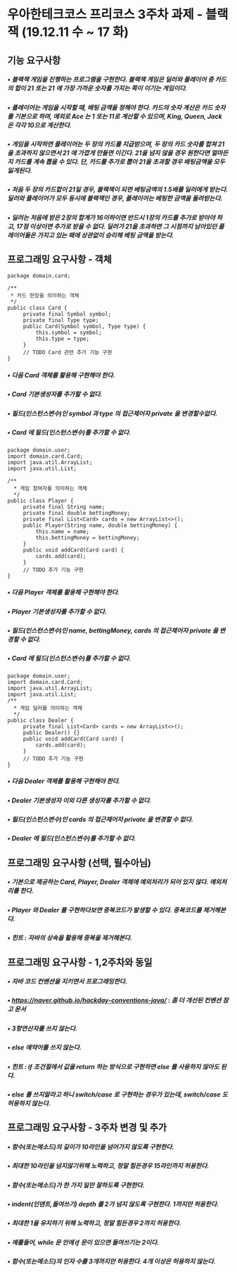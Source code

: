 # 우아한테크코스 프리코스 3주차 과제 - 블랙잭 (19.12.11 수 ~ 17 화)
## 기능 요구사항

##### • 블랙잭 게임을 진행하는 프로그램을 구현한다. 블랙잭 게임은 딜러와 플레이어 중 카드의 합이 21 또는 21 에 가장 가까운 숫자를 가지는 쪽이 이기는 게임이다.
##### • 플레이어는 게임을 시작할 때, 배팅 금액을 정해야 한다. 카드의 숫자 계산은 카드 숫자를 기본으로 하며, 예외로 Ace 는 1 또는 11로 계산할 수 있으며, King, Queen, Jack 은 각각 10으로 계산한다.
##### • 게임을 시작하면 플레이어는 두 장의 카드를 지급받으며, 두 장의 카드 숫자를 합쳐 21을 초과하지 않으면서 21 에 가깝게 만들면 이긴다. 21을 넘지 않을 경우 원한다면 얼마든지 카드를 계속 뽑을 수 있다. 단, 카드를 추가로 뽑아 21을 초과할 경우 배팅금액을 모두 잃게된다.
##### • 처음 두 장의 카드합이 21일 경우, 블랙잭이 되면 베팅금액의 1.5배를 딜러에게 받는다. 딜러와 플레이어가 모두 동시에 블랙잭인 경우, 플레이어는 베팅한 금액을 돌려받는다.
##### • 딜러는 처음에 받은 2장의 합계가 16이하이면 반드시 1장의 카드를 추가로 받아야 하고, 17점 이상이면 추가로 받을 수 없다. 딜러가 21을 초과하면 그 시점까지 남아있던 플레이어들은 가지고 있는 패에 상관없이 승리해 베팅 금액을 받는다.

## 프로그래밍 요구사항 - 객체
```
package domain.card; 

/**  
 * 카드 한장을 의미하는 객체  
 */ 
public class Card {
     private final Symbol symbol;
     private final Type type;
     public Card(Symbol symbol, Type type) {
         this.symbol = symbol;
         this.type = type;
     }
     // TODO Card 관련 추가 기능 구현 
} 
```
##### • 다음 Card 객체를 활용해 구현해야 한다. 
##### • Card 기본생성자를 추가할 수 없다. 
##### • 필드(인스턴스변수)인 symbol 과 type 의 접근제어자 private 을 변경할수없다. 
##### • Card 에 필드(인스턴스변수)를 추가할 수 없다. 
```
package domain.user; 
import domain.card.Card; 
import java.util.ArrayList; 
import java.util.List; 

/**
  * 게임 참여자를 의미하는 객체
  */ 
public class Player {
     private final String name;
     private final double bettingMoney;
     private final List<Card> cards = new ArrayList<>();
     public Player(String name, double bettingMoney) {
         this.name = name;
         this.bettingMoney = bettingMoney;
     }
     public void addCard(Card card) {
         cards.add(card);
     }
     // TODO 추가 기능 구현 
}
```
##### • 다음 Player 객체를 활용해 구현해야 한다. 
##### • Player 기본생성자를 추가할 수 없다. 
##### • 필드(인스턴스변수)인 name, bettingMoney, cards 의 접근제어자 private 을 변경할 수 없다. 
##### • Card 에 필드(인스턴스변수)를 추가할 수 없다.
```
package domain.user; 
import domain.card.Card; 
import java.util.ArrayList; 
import java.util.List; 
/**
  * 게임 딜러를 의미하는 객체
  */ 
public class Dealer {
     private final List<Card> cards = new ArrayList<>();
     public Dealer() {}
     public void addCard(Card card) {
         cards.add(card);
     }
     // TODO 추가 기능 구현 
}
```
##### • 다음 Dealer 객체를 활용해 구현해야 한다. 
##### • Dealer 기본생성자 이외 다른 생성자를 추가할 수 없다. 
##### • 필드(인스턴스변수)인 cards 의 접근제어자 private 을 변경할 수 없다. 
##### • Dealer 에 필드(인스턴스변수)를 추가할 수 없다.

## 프로그래밍 요구사항 (선택, 필수아님)
##### • 기본으로 제공하는 Card, Player, Dealer 객체에 예외처리가 되어 있지 않다. 예외처리를 한다. 
##### • Player 와 Dealer 를 구현하다보면 중복코드가 발생할 수 있다. 중복코드를 제거해본다. 
##### • 힌트 : 자바의 상속을 활용해 중복을 제거해본다.

## 프로그래밍 요구사항 - 1,2주차와 동일
##### • 자바 코드 컨벤션을 지키면서 프로그래밍한다. 
##### • https://naver.github.io/hackday-conventions-java/ : 좀 더 개선된 컨벤션 참고 문서 
##### • 3항연산자를 쓰지 않는다. 
##### • else 예약어를 쓰지 않는다. 
##### • 힌트 : if 조건절에서 값을 return 하는 방식으로 구현하면 else 를 사용하지 않아도 된다. 
##### • else 를 쓰지말라고 하니 switch/case 로 구현하는 경우가 있는데, switch/case 도 허용하지 않는다. 

## 프로그래밍 요구사항 - 3주차 변경 및 추가
##### • 함수(또는메소드)의 길이가 10라인을 넘어가지 않도록 구현한다. 
##### • 최대한 10라인을 넘지않기위해 노력하고, 정말 힘든경우 15라인까지 허용한다. 
##### • 함수(또는메소드)가 한 가지 일만 잘하도록 구현한다. 
##### • indent(인덴트,들여쓰기) depth 를 2가 넘지 않도록 구현한다. 1까지만 허용한다. 
##### • 최대한 1을 유지하기 위해 노력하고, 정말 힘든경우 2까지 허용한다. 
##### • 예를들어, while 문 안에 if 문이 있으면 들여쓰기는 2이다. 
##### • 함수(또는메소드)의 인자 수를 3개까지만 허용한다. 4개 이상은 허용하지 않는다.